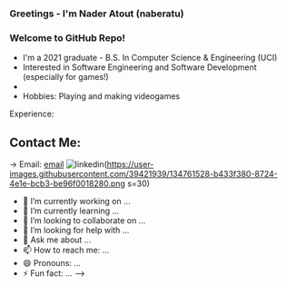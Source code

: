 ### Greetings - I'm Nader Atout (naberatu) 
### Welcome to GitHub Repo!

- I'm a 2021 graduate - B.S. In Computer Science & Engineering (UCI)
- Interested in Software Engineering and Software Development (especially for games!)
- 
- Hobbies: Playing and making videogames

Experience: 


## Contact Me: 
-> Email:     [email]
![linkedin](https://user-images.githubusercontent.com/39421939/134761528-b433f380-8724-4e1e-bcb3-be96f0018280.png s=30)

[email]:      naberatu@gmail.com
[linkedin]:   https://www.linkedin.com/in/nader-atout/


- 🔭 I’m currently working on ...
- 🌱 I’m currently learning ...
- 👯 I’m looking to collaborate on ...
- 🤔 I’m looking for help with ...
- 💬 Ask me about ...
- 📫 How to reach me: ...
- 😄 Pronouns: ...
- ⚡ Fun fact: ...
-->
